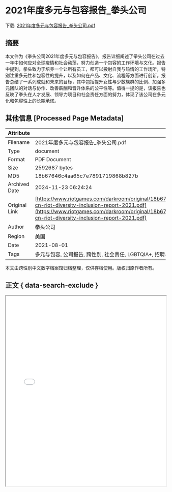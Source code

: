 # 2021年度多元与包容报告_拳头公司

<!-- tcd_download_link -->
下载: <a href="../2021年度多元与包容报告_拳头公司.pdf" download>2021年度多元与包容报告_拳头公司.pdf</a>
<!-- tcd_download_link_end -->

## 摘要

<!-- tcd_abstract -->
本文件为《拳头公司2021年度多元与包容报告》，报告详细阐述了拳头公司在过去一年中如何应对全球疫情和社会动荡，努力创造一个包容的工作环境与文化。报告中提到，拳头致力于培养一个让所有员工，都可以投射自我与热情的工作场所，特别注重多元性和包容性的提升，以及如何在产品、文化、流程等方面进行创新。报告总结了一系列成就和未来的目标，其中包括提升女性与少数族群的比例、加强多元团队的对话与协作、改善薪酬和晋升体系的公平性等。值得一提的是，该报告也反映了拳头在人才发展、领导力项目和社会责任方面的努力，体现了该公司在多元化和包容性上的长期承诺。

<!-- tcd_abstract_end -->

## 其他信息 [Processed Page Metadata]

| Attribute       | Value                                  |
|-----------------|----------------------------------------|
| Filename        | 2021年度多元与包容报告_拳头公司.pdf                             |
| Type            | document                                 |
| Format          | PDF Document                               |
| Size            | 2592687 bytes                           |
| MD5             | 18b67646c4aa65c7e7891719868b827b                                  |
| Archived Date   | 2024-11-23 06:24:24                             |
| Original Link   | [https://www.riotgames.com/darkroom/original/18b67646c4aa65c7e7891719868b827b:d672b771d5ff9c81f9df3d1274062449/zh-cn-riot-diversity-inclusion-report-2021.pdf](https://www.riotgames.com/darkroom/original/18b67646c4aa65c7e7891719868b827b:d672b771d5ff9c81f9df3d1274062449/zh-cn-riot-diversity-inclusion-report-2021.pdf)                         |
| Author          | 拳头公司                               |
| Region          | 美国                               |
| Date            | 2021-08-01                                 |
| Tags            | 多元与包容, 公司报告, 跨性别, 社会责任,  LGBTQIA+, 招聘与晋升, 文化多样性, 游戏行业, 员工资源小组                                 |

本文由跨性别中文数字档案馆归档整理，仅供存档使用。版权归原作者所有。


## 正文 { data-search-exclude }

<!-- tcd_main_text -->
<iframe src="../2021年度多元与包容报告_拳头公司.pdf" width="100%" height="600px">
    <p>无法显示PDF，请下载查看。</p>
</iframe>
<!-- tcd_main_text_end -->

